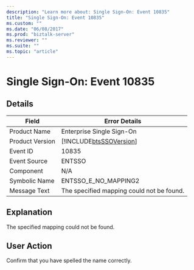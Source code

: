 ```yaml
---
description: "Learn more about: Single Sign-On: Event 10835"
title: "Single Sign-On: Event 10835"
ms.custom: ""
ms.date: "06/08/2017"
ms.prod: "biztalk-server"
ms.reviewer: ""
ms.suite: ""
ms.topic: "article"
---
```

# Single Sign-On: Event 10835
## Details  
  
| Field | Error Details |
|-----------------|------------------------------------------------------------|
|  Product Name   |                 Enterprise Single Sign-On                  |
| Product Version | [!INCLUDE[btsSSOVersion](../includes/btsssoversion-md.md)] |
|    Event ID     |                           10835                            |
|  Event Source   |                           ENTSSO                           |
|    Component    |                            N/A                             |
|  Symbolic Name  |                    ENTSSO_E_NO_MAPPING2                    |
|  Message Text   |         The specified mapping could not be found.          |
  
## Explanation  
 The specified mapping could not be found.  
  
## User Action  
 Confirm that you have spelled the name correctly.
